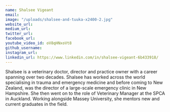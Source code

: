 ```yaml
---
name: Shalsee Vigeant
email: 
image: "/uploads/shalsee-and-tuuka-x2400-2.jpg"
website_url: 
medium_url: 
twitter_url: 
facebook_url: 
youtube_video_id: oV8qHNxoVt8
github_username: 
instagram_url: 
linkedin_url: https://www.linkedin.com/in/shalsee-vigeant-6b433918/
---
```


Shalsee is a veterinary doctor, director and practice owner with a career spanning over two decades. Shalsee has worked across the world specialising in trauma and emergency medicine and before coming to New Zealand, was the director of a large-scale emergency clinic in New Hampshire. She then went on to the role of Veterinary Manager at the SPCA in Auckland. Working alongside Massey University, she mentors new and current graduates in the field.
